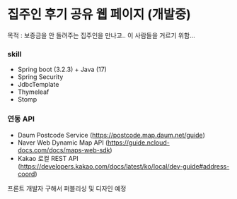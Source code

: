 # 집주인 후기 공유 웹 페이지 (개발중)
목적 : 보증금을 안 돌려주는 집주인을 만나고.. 이 사람들을 거르기 위함...

### skill 
- Spring boot (3.2.3) + Java (17)
- Spring Security 
- JdbcTemplate
- Thymeleaf
- Stomp 

### 연동 API
- Daum Postcode Service (https://postcode.map.daum.net/guide)
- Naver Web Dynamic Map API (https://guide.ncloud-docs.com/docs/maps-web-sdk)
- Kakao 로컬 REST API (https://developers.kakao.com/docs/latest/ko/local/dev-guide#address-coord)

프론트 개발자 구해서 퍼블리싱 및 디자인 예정
